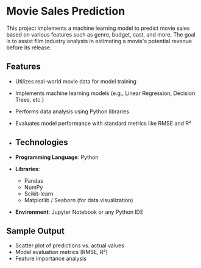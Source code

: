 # Movie Sales Prediction

This project implements a machine learning model to predict movie sales based on various features such as genre, budget, cast, and more. The goal is to assist film industry analysts in estimating a movie's potential revenue before its release.

## Features
- Utilizes real-world movie data for model training
- Implements machine learning models (e.g., Linear Regression, Decision Trees, etc.)
- Performs data analysis using Python libraries
- Evaluates model performance with standard metrics like RMSE and R²

- ## Technologies
- **Programming Language**: Python
- **Libraries**:
  - Pandas
  - NumPy
  - Scikit-learn
  - Matplotlib / Seaborn (for data visualization)
- **Environment**: Jupyter Notebook or any Python IDE

 ## Sample Output
- Scatter plot of predictions vs. actual values
- Model evaluation metrics (RMSE, R²)
- Feature importance analysis
